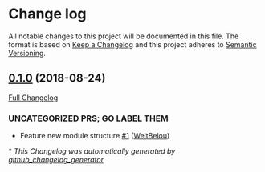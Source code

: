 # Change log

All notable changes to this project will be documented in this file. The format is based on [Keep a Changelog](http://keepachangelog.com/en/1.0.0/) and this project adheres to [Semantic Versioning](http://semver.org).

## [0.1.0](https://github.com/Express42/express42-puppet_reddit/tree/0.1.0) (2018-08-24)

[Full Changelog](https://github.com/Express42/express42-puppet_reddit/compare/58c4e111d72a94cdd2b9261d2308b5141bfdf902...0.1.0)

### UNCATEGORIZED PRS; GO LABEL THEM

- Feature new module structure [\#1](https://github.com/express42/express42-puppet_reddit/pull/1) ([WeitBelou](https://github.com/WeitBelou))



\* *This Changelog was automatically generated by [github_changelog_generator](https://github.com/skywinder/Github-Changelog-Generator)*
